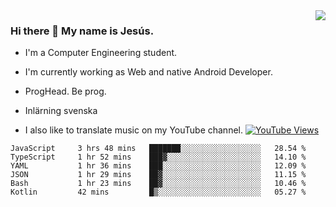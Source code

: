<img align='right' src="https://github-readme-stats.vercel.app/api/top-langs/?username=JesusJimenezG&layout=compact&theme=dracula">

### Hi there 👋 My name is Jesús.
- I'm a Computer Engineering student.
- I'm currently working as Web and native Android Developer.

- ProgHead. Be prog.
- Inlärning svenska
- I also like to translate music on my YouTube channel. [![YouTube Views](https://img.shields.io/youtube/channel/views/UCWnlcC4_sV9Imcy9ysQpxHA?style=social)](https://www.youtube.com/channel/UCWnlcC4_sV9Imcy9ysQpxHA)

<!--START_SECTION:waka-->

```text
JavaScript     3 hrs 48 mins   ███████░░░░░░░░░░░░░░░░░░   28.54 %
TypeScript     1 hr 52 mins    ███▓░░░░░░░░░░░░░░░░░░░░░   14.10 %
YAML           1 hr 36 mins    ███░░░░░░░░░░░░░░░░░░░░░░   12.09 %
JSON           1 hr 29 mins    ██▓░░░░░░░░░░░░░░░░░░░░░░   11.15 %
Bash           1 hr 23 mins    ██▓░░░░░░░░░░░░░░░░░░░░░░   10.46 %
Kotlin         42 mins         █▒░░░░░░░░░░░░░░░░░░░░░░░   05.27 %
```

<!--END_SECTION:waka-->

<!--
**JesusJimenezG/JesusJimenezG** is a ✨ _special_ ✨ repository because its `README.md` (this file) appears on your GitHub profile.

Here are some ideas to get you started:

- 🔭 I’m currently working on ...
- 🌱 I’m currently learning ...
- 👯 I’m looking to collaborate on ...
- 🤔 I’m looking for help with ...
- 💬 Ask me about ...
- 📫 How to reach me: ...
- 😄 Pronouns: ...
- ⚡ Fun fact: ...
-->
